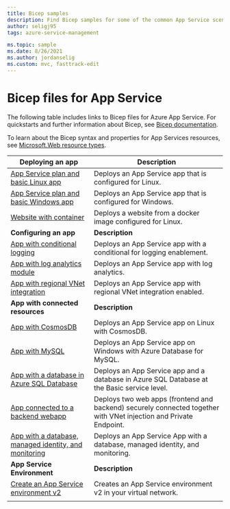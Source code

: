 ```yaml
---
title: Bicep samples
description: Find Bicep samples for some of the common App Service scenarios. Learn how to automate your App Service deployment or management tasks.
author: seligj95
tags: azure-service-management

ms.topic: sample
ms.date: 8/26/2021
ms.author: jordanselig
ms.custom: mvc, fasttrack-edit
---
```

# Bicep files for App Service

The following table includes links to Bicep files for Azure App Service. For quickstarts and further information about Bicep, see [Bicep documentation](/azure/azure-resource-manager/bicep/).

To learn about the Bicep syntax and properties for App Services resources, see [Microsoft.Web resource types](/azure/templates/microsoft.web/allversions).

| Deploying an app | Description |
|-|-|
| [App Service plan and basic Linux app](https://github.com/Azure/bicep/tree/main/docs/examples/101/web-app-linux) | Deploys an App Service app that is configured for Linux. |
| [App Service plan and basic Windows app](https://github.com/Azure/bicep/tree/main/docs/examples/101/web-app-windows) | Deploys an App Service app that is configured for Windows. |
| [Website with container](https://github.com/Azure/bicep/tree/main/docs/examples/101/website-with-container) | Deploys a website from a docker image configured for Linux. |
| **Configuring an app** | **Description** |
| [App with conditional logging](https://github.com/Azure/bicep/tree/main/docs/examples/201/web-app-conditional-log)| Deploys an App Service app with a conditional for logging enablement. |
| [App with log analytics module](https://github.com/Azure/bicep/tree/main/docs/examples/201/web-app-loganalytics-mod)| Deploys an App Service app with log analytics. |
| [App with regional VNet integration](https://github.com/Azure/bicep/tree/main/docs/examples/101/app-service-regional-vnet-integration)| Deploys an App Service app with regional VNet integration enabled. |
|**App with connected resources**| **Description** |
| [App with CosmosDB](https://github.com/Azure/bicep/tree/main/docs/examples/101/cosmosdb-webapp)| Deploys an App Service app on Linux with CosmosDB. |
| [App with MySQL](https://github.com/Azure/bicep/tree/main/docs/examples/101/webapp-managed-mysql)| Deploys an App Service app on Windows with Azure Database for MySQL. |
| [App with a database in Azure SQL Database](https://github.com/Azure/bicep/tree/main/docs/examples/201/web-app-sql-database)| Deploys an App Service app and a database in Azure SQL Database at the Basic service level. |
| [App connected to a backend webapp](https://github.com/Azure/bicep/tree/main/docs/examples/101/webapp-privateendpoint-vnet-injection)| Deploys two web apps (frontend and backend) securely connected together with VNet injection and Private Endpoint. |
| [App with a database, managed identity, and monitoring](https://github.com/Azure/bicep/tree/main/docs/examples/301/web-app-managed-identity-sql-db)| Deploys an App Service App with a database, managed identity, and monitoring. |
|**App Service Environment**| **Description** |
| [Create an App Service environment v2](https://github.com/Azure/bicep/tree/main/docs/examples/201/web-app-asev2-create) | Creates an App Service environment v2 in your virtual network. |
| | |